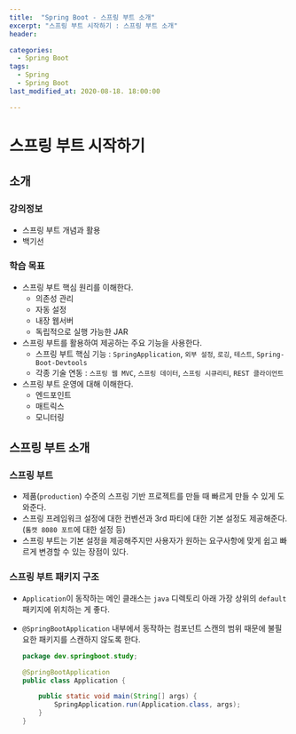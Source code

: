 ```yaml
---
title:  "Spring Boot - 스프링 부트 소개"
excerpt: "스프링 부트 시작하기 : 스프링 부트 소개"
header:

categories:
  - Spring Boot
tags:
  - Spring
  - Spring Boot
last_modified_at: 2020-08-18. 18:00:00

---
```


# 스프링 부트 시작하기

## 소개

### 강의정보

- 스프링 부트 개념과 활용
- 백기선

### 학습 목표

- 스프링 부트 핵심 원리를 이해한다.
  - 의존성 관리
  - 자동 설정
  - 내장 웹서버
  - 독립적으로 실행 가능한 JAR
- 스프링 부트를 활용하여 제공하는 주요 기능을 사용한다.
  - 스프링 부트 핵심 기능 : `SpringApplication`, `외부 설정`, `로깅`, `테스트`, `Spring-Boot-Devtools`
  - 각종 기술 연동 : `스프링 웹 MVC`, `스프링 데이터`, `스프링 시큐리티`, `REST 클라이언트`
- 스프링 부트 운영에 대해 이해한다.
  - 엔드포인트
  - 매트릭스
  - 모니터링



## 스프링 부트 소개

### 스프링 부트

- 제품(`production`) 수준의 스프링 기반 프로젝트를 만들 때 빠르게 만들 수 있게 도와준다.
- 스프링 프레임워크 설정에 대한 컨벤션과 3rd 파티에 대한 기본 설정도 제공해준다. (`톰캣 8080 포트`에 대한 설정 등)
- 스프링 부트는 기본 설정을 제공해주지만 사용자가 원하는 요구사항에 맞게 쉽고 빠르게 변경할 수 있는 장점이 있다.

### 스프링 부트 패키지 구조

- `Application`이 동작하는 메인 클래스는 `java` 디렉토리 아래 가장 상위의 `default` 패키지에 위치하는 게 좋다.

- `@SpringBootApplication` 내부에서 동작하는 컴포넌트 스캔의 범위 때문에 불필요한 패키지를 스캔하지 않도록 한다.

  ```java
  package dev.springboot.study;
  
  @SpringBootApplication
  public class Application {
  
      public static void main(String[] args) {
          SpringApplication.run(Application.class, args);
      }
  }
  ```



